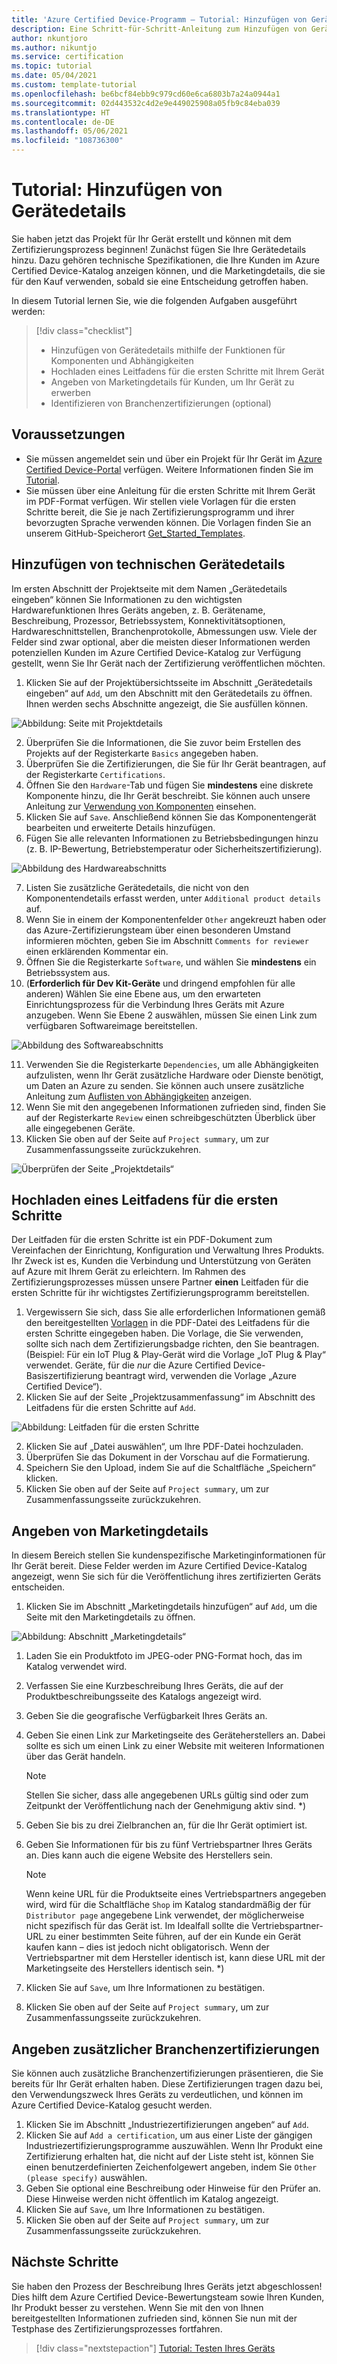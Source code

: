 ```yaml
---
title: 'Azure Certified Device-Programm – Tutorial: Hinzufügen von Gerätedetails'
description: Eine Schritt-für-Schritt-Anleitung zum Hinzufügen von Gerätedetails zu Ihrem Projekt im Azure Certified Device-Portal
author: nkuntjoro
ms.author: nikuntjo
ms.service: certification
ms.topic: tutorial
ms.date: 05/04/2021
ms.custom: template-tutorial
ms.openlocfilehash: be6bcf84ebb9c979cd60e6ca6803b7a24a0944a1
ms.sourcegitcommit: 02d443532c4d2e9e449025908a05fb9c84eba039
ms.translationtype: HT
ms.contentlocale: de-DE
ms.lasthandoff: 05/06/2021
ms.locfileid: "108736300"
---
```

# <a name="tutorial-add-device-details"></a>Tutorial: Hinzufügen von Gerätedetails

Sie haben jetzt das Projekt für Ihr Gerät erstellt und können mit dem Zertifizierungsprozess beginnen! Zunächst fügen Sie Ihre Gerätedetails hinzu. Dazu gehören technische Spezifikationen, die Ihre Kunden im Azure Certified Device-Katalog anzeigen können, und die Marketingdetails, die sie für den Kauf verwenden, sobald sie eine Entscheidung getroffen haben.

In diesem Tutorial lernen Sie, wie die folgenden Aufgaben ausgeführt werden:

> [!div class="checklist"]
> * Hinzufügen von Gerätedetails mithilfe der Funktionen für Komponenten und Abhängigkeiten
> * Hochladen eines Leitfadens für die ersten Schritte mit Ihrem Gerät
> * Angeben von Marketingdetails für Kunden, um Ihr Gerät zu erwerben
> * Identifizieren von Branchenzertifizierungen (optional)

## <a name="prerequisites"></a>Voraussetzungen

* Sie müssen angemeldet sein und über ein Projekt für Ihr Gerät im [Azure Certified Device-Portal](https://certify.azure.com) verfügen. Weitere Informationen finden Sie im [Tutorial](tutorial-01-creating-your-project.md).
* Sie müssen über eine Anleitung für die ersten Schritte mit Ihrem Gerät im PDF-Format verfügen. Wir stellen viele Vorlagen für die ersten Schritte bereit, die Sie je nach Zertifizierungsprogramm und ihrer bevorzugten Sprache verwenden können. Die Vorlagen finden Sie an unserem GitHub-Speicherort [Get_Started_Templates](https://aka.ms/GSTemplate "Vorlagen für die ersten Schritte").

## <a name="adding-technical-device-details"></a>Hinzufügen von technischen Gerätedetails

Im ersten Abschnitt der Projektseite mit dem Namen „Gerätedetails eingeben“ können Sie Informationen zu den wichtigsten Hardwarefunktionen Ihres Geräts angeben, z. B. Gerätename, Beschreibung, Prozessor, Betriebssystem, Konnektivitätsoptionen, Hardwareschnittstellen, Branchenprotokolle, Abmessungen usw. Viele der Felder sind zwar optional, aber die meisten dieser Informationen werden potenziellen Kunden im Azure Certified Device-Katalog zur Verfügung gestellt, wenn Sie Ihr Gerät nach der Zertifizierung veröffentlichen möchten.

1. Klicken Sie auf der Projektübersichtsseite im Abschnitt „Gerätedetails eingeben“ auf `Add`, um den Abschnitt mit den Gerätedetails zu öffnen. Ihnen werden sechs Abschnitte angezeigt, die Sie ausfüllen können.

![Abbildung: Seite mit Projektdetails](./media/images/device-details-menu.png)

2. Überprüfen Sie die Informationen, die Sie zuvor beim Erstellen des Projekts auf der Registerkarte `Basics` angegeben haben.
1. Überprüfen Sie die Zertifizierungen, die Sie für Ihr Gerät beantragen, auf der Registerkarte `Certifications`.
1. Öffnen Sie den `Hardware`-Tab und fügen Sie **mindestens** eine diskrete Komponente hinzu, die Ihr Gerät beschreibt. Sie können auch unsere Anleitung zur [Verwendung von Komponenten](how-to-using-the-components-feature.md) einsehen.
1. Klicken Sie auf `Save`. Anschließend können Sie das Komponentengerät bearbeiten und erweiterte Details hinzufügen.
1. Fügen Sie alle relevanten Informationen zu Betriebsbedingungen hinzu (z. B. IP-Bewertung, Betriebstemperatur oder Sicherheitszertifizierung).

![Abbildung des Hardwareabschnitts](./media/images/hardware-section.png)

7. Listen Sie zusätzliche Gerätedetails, die nicht von den Komponentendetails erfasst werden, unter `Additional product details` auf.
1. Wenn Sie in einem der Komponentenfelder `Other` angekreuzt haben oder das Azure-Zertifizierungsteam über einen besonderen Umstand informieren möchten, geben Sie im Abschnitt `Comments for reviewer` einen erklärenden Kommentar ein.
1. Öffnen Sie die Registerkarte `Software`, und wählen Sie **mindestens** ein Betriebssystem aus.
1. (**Erforderlich für Dev Kit-Geräte** und dringend empfohlen für alle anderen) Wählen Sie eine Ebene aus, um den erwarteten Einrichtungsprozess für die Verbindung Ihres Geräts mit Azure anzugeben. Wenn Sie Ebene 2 auswählen, müssen Sie einen Link zum verfügbaren Softwareimage bereitstellen.

![Abbildung des Softwareabschnitts](./media/images/software-section.png)

11. Verwenden Sie die Registerkarte `Dependencies`, um alle Abhängigkeiten aufzulisten, wenn Ihr Gerät zusätzliche Hardware oder Dienste benötigt, um Daten an Azure zu senden. Sie können auch unsere zusätzliche Anleitung zum [Auflisten von Abhängigkeiten](how-to-indirectly-connected-devices.md) anzeigen.
1. Wenn Sie mit den angegebenen Informationen zufrieden sind, finden Sie auf der Registerkarte `Review` einen schreibgeschützten Überblick über alle eingegebenen Geräte.
1. Klicken Sie oben auf der Seite auf `Project summary`, um zur Zusammenfassungsseite zurückzukehren.

![Überprüfen der Seite „Projektdetails“](./media/images/sample-device-details.png)

## <a name="uploading-a-get-started-guide"></a>Hochladen eines Leitfadens für die ersten Schritte

Der Leitfaden für die ersten Schritte ist ein PDF-Dokument zum Vereinfachen der Einrichtung, Konfiguration und Verwaltung Ihres Produkts. Ihr Zweck ist es, Kunden die Verbindung und Unterstützung von Geräten auf Azure mit Ihrem Gerät zu erleichtern. Im Rahmen des Zertifizierungsprozesses müssen unsere Partner **einen** Leitfaden für die ersten Schritte für ihr wichtigstes Zertifizierungsprogramm bereitstellen.

1. Vergewissern Sie sich, dass Sie alle erforderlichen Informationen gemäß den bereitgestellten [Vorlagen](https://aka.ms/GSTemplate) in die PDF-Datei des Leitfadens für die ersten Schritte eingegeben haben. Die Vorlage, die Sie verwenden, sollte sich nach dem Zertifizierungsbadge richten, den Sie beantragen. (Beispiel: Für ein IoT Plug & Play-Gerät wird die Vorlage „IoT Plug & Play“ verwendet. Geräte, für die *nur* die Azure Certified Device-Basiszertifizierung beantragt wird, verwenden die Vorlage „Azure Certified Device“).
1. Klicken Sie auf der Seite „Projektzusammenfassung“ im Abschnitt des Leitfadens für die ersten Schritte auf `Add`.

![Abbildung: Leitfaden für die ersten Schritte](./media/images/gsg-menu.png)

2. Klicken Sie auf „Datei auswählen“, um Ihre PDF-Datei hochzuladen.
1. Überprüfen Sie das Dokument in der Vorschau auf die Formatierung.
1. Speichern Sie den Upload, indem Sie auf die Schaltfläche „Speichern“ klicken.
1. Klicken Sie oben auf der Seite auf `Project summary`, um zur Zusammenfassungsseite zurückzukehren.

## <a name="providing-marketing-details"></a>Angeben von Marketingdetails

In diesem Bereich stellen Sie kundenspezifische Marketinginformationen für Ihr Gerät bereit. Diese Felder werden im Azure Certified Device-Katalog angezeigt, wenn Sie sich für die Veröffentlichung ihres zertifizierten Geräts entscheiden.

1. Klicken Sie im Abschnitt „Marketingdetails hinzufügen“ auf `Add`, um die Seite mit den Marketingdetails zu öffnen.

![Abbildung: Abschnitt „Marketingdetails“](./media/images/marketing-details.png)

1. Laden Sie ein Produktfoto im JPEG-oder PNG-Format hoch, das im Katalog verwendet wird.
1. Verfassen Sie eine Kurzbeschreibung Ihres Geräts, die auf der Produktbeschreibungsseite des Katalogs angezeigt wird.
1. Geben Sie die geografische Verfügbarkeit Ihres Geräts an.
1. Geben Sie einen Link zur Marketingseite des Geräteherstellers an. Dabei sollte es sich um einen Link zu einer Website mit weiteren Informationen über das Gerät handeln.
    > [!Note]
    > Stellen Sie sicher, dass alle angegebenen URLs gültig sind oder zum Zeitpunkt der Veröffentlichung nach der Genehmigung aktiv sind. *)

1. Geben Sie bis zu drei Zielbranchen an, für die Ihr Gerät optimiert ist.
1. Geben Sie Informationen für bis zu fünf Vertriebspartner Ihres Geräts an. Dies kann auch die eigene Website des Herstellers sein.

    > [!Note]
    > Wenn keine URL für die Produktseite eines Vertriebspartners angegeben wird, wird für die Schaltfläche `Shop` im Katalog standardmäßig der für `Distributor page` angegebene Link verwendet, der möglicherweise nicht spezifisch für das Gerät ist. Im Idealfall sollte die Vertriebspartner-URL zu einer bestimmten Seite führen, auf der ein Kunde ein Gerät kaufen kann – dies ist jedoch nicht obligatorisch. Wenn der Vertriebspartner mit dem Hersteller identisch ist, kann diese URL mit der Marketingseite des Herstellers identisch sein. *)

1. Klicken Sie auf `Save`, um Ihre Informationen zu bestätigen.
1. Klicken Sie oben auf der Seite auf `Project summary`, um zur Zusammenfassungsseite zurückzukehren.

## <a name="declaring-additional-industry-certifications"></a>Angeben zusätzlicher Branchenzertifizierungen

Sie können auch zusätzliche Branchenzertifizierungen präsentieren, die Sie bereits für Ihr Gerät erhalten haben. Diese Zertifizierungen tragen dazu bei, den Verwendungszweck Ihres Geräts zu verdeutlichen, und können im Azure Certified Device-Katalog gesucht werden.

1. Klicken Sie im Abschnitt „Industriezertifizierungen angeben“ auf `Add`.
1. Klicken Sie auf `Add a certification`, um aus einer Liste der gängigen Industriezertifizierungsprogramme auszuwählen. Wenn Ihr Produkt eine Zertifizierung erhalten hat, die nicht auf der Liste steht ist, können Sie einen benutzerdefinierten Zeichenfolgewert angeben, indem Sie `Other (please specify)` auswählen.
1. Geben Sie optional eine Beschreibung oder Hinweise für den Prüfer an. Diese Hinweise werden nicht öffentlich im Katalog angezeigt.
1. Klicken Sie auf `Save`, um Ihre Informationen zu bestätigen.
1. Klicken Sie oben auf der Seite auf `Project summary`, um zur Zusammenfassungsseite zurückzukehren.

## <a name="next-steps"></a>Nächste Schritte

Sie haben den Prozess der Beschreibung Ihres Geräts jetzt abgeschlossen! Dies hilft dem Azure Certified Device-Bewertungsteam sowie Ihren Kunden, Ihr Produkt besser zu verstehen. Wenn Sie mit den von Ihnen bereitgestellten Informationen zufrieden sind, können Sie nun mit der Testphase des Zertifizierungsprozesses fortfahren.
> [!div class="nextstepaction"]
> [Tutorial: Testen Ihres Geräts](tutorial-03-testing-your-device.md)

